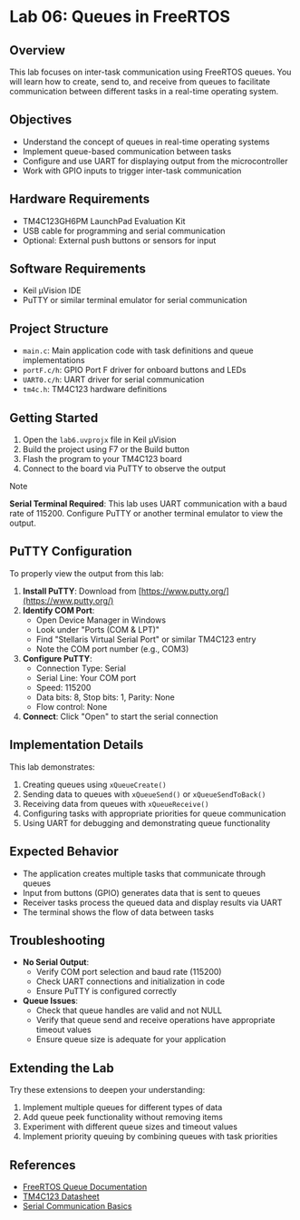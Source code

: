 # Lab 06: Queues in FreeRTOS

## Overview

This lab focuses on inter-task communication using FreeRTOS queues. You will learn how to create, send to, and receive from queues to facilitate communication between different tasks in a real-time operating system.

## Objectives

- Understand the concept of queues in real-time operating systems
- Implement queue-based communication between tasks
- Configure and use UART for displaying output from the microcontroller
- Work with GPIO inputs to trigger inter-task communication

## Hardware Requirements

- TM4C123GH6PM LaunchPad Evaluation Kit
- USB cable for programming and serial communication
- Optional: External push buttons or sensors for input

## Software Requirements

- Keil µVision IDE
- PuTTY or similar terminal emulator for serial communication

## Project Structure

- `main.c`: Main application code with task definitions and queue implementations
- `portF.c/h`: GPIO Port F driver for onboard buttons and LEDs
- `UART0.c/h`: UART driver for serial communication
- `tm4c.h`: TM4C123 hardware definitions

## Getting Started

1. Open the `lab6.uvprojx` file in Keil µVision
2. Build the project using F7 or the Build button
3. Flash the program to your TM4C123 board
4. Connect to the board via PuTTY to observe the output

> [!NOTE] 
> **Serial Terminal Required**: This lab uses UART communication with a baud rate of 115200. Configure PuTTY or another terminal emulator to view the output.

## PuTTY Configuration

To properly view the output from this lab:

1. **Install PuTTY**: Download from [https://www.putty.org/](https://www.putty.org/)
2. **Identify COM Port**:
   - Open Device Manager in Windows
   - Look under "Ports (COM & LPT)"
   - Find "Stellaris Virtual Serial Port" or similar TM4C123 entry
   - Note the COM port number (e.g., COM3)
3. **Configure PuTTY**:
   - Connection Type: Serial
   - Serial Line: Your COM port
   - Speed: 115200
   - Data bits: 8, Stop bits: 1, Parity: None
   - Flow control: None
4. **Connect**: Click "Open" to start the serial connection

## Implementation Details

This lab demonstrates:

1. Creating queues using `xQueueCreate()`
2. Sending data to queues with `xQueueSend()` or `xQueueSendToBack()`
3. Receiving data from queues with `xQueueReceive()`
4. Configuring tasks with appropriate priorities for queue communication
5. Using UART for debugging and demonstrating queue functionality

## Expected Behavior

- The application creates multiple tasks that communicate through queues
- Input from buttons (GPIO) generates data that is sent to queues
- Receiver tasks process the queued data and display results via UART
- The terminal shows the flow of data between tasks

## Troubleshooting

- **No Serial Output**:
  - Verify COM port selection and baud rate (115200)
  - Check UART connections and initialization in code
  - Ensure PuTTY is configured correctly
- **Queue Issues**:
  - Check that queue handles are valid and not NULL
  - Verify that queue send and receive operations have appropriate timeout values
  - Ensure queue size is adequate for your application

## Extending the Lab

Try these extensions to deepen your understanding:

1. Implement multiple queues for different types of data
2. Add queue peek functionality without removing items
3. Experiment with different queue sizes and timeout values
4. Implement priority queuing by combining queues with task priorities

## References

- [FreeRTOS Queue Documentation](https://www.freertos.org/Embedded-RTOS-Queues.html)
- [TM4C123 Datasheet](https://www.ti.com/lit/ds/symlink/tm4c123gh6pm.pdf)
- [Serial Communication Basics](https://www.analog.com/en/analog-dialogue/articles/uart-a-hardware-communication-protocol.html)
